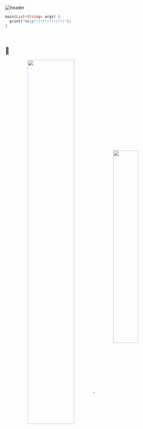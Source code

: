 ![header](https://capsule-render.vercel.app/api?type=waving&color=timeGradient&text=NANNADA4&fontColor=BD93ED&fontSize=40&fontAlign=15&fontAlignY=50&desc=hello,%20tomorrow&descAlign=10.3&descAlignY=74)

```Dart
main(List<String> args) {
  print("Help!!!!!!!!!!!!!!");
}
```

<br>

## :zany_face:

<div align="center">
<a href="https://github.com/anuraghazra/github-readme-stats">
<img align="center" width="55%" src="https://github-readme-stats.vercel.app/api?username=NANNADA4&theme=dracula&icons=true&hide=prs,contributed&show_icons=true">
<img align="center" width="40%" src="https://github-readme-stats.vercel.app/api/top-langs/?username=NANNADA4&layout=compact&theme=dracula">
</a>
</div>
